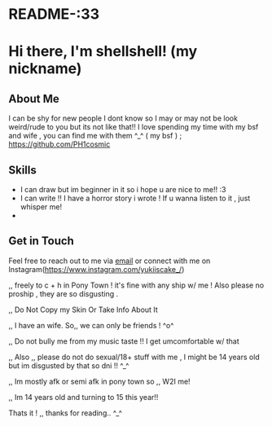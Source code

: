 # README-:33
# Hi there, I'm shellshell! (my nickname)

## About Me
I can be shy for new people I dont know so I may or may not be look weird/rude to you but its not like that!! I love spending my time with my bsf and wife , you can find me with them ^_^ ( my bsf ) ; https://github.com/PH1cosmic

## Skills
- I can draw but im beginner in it so i hope u are nice to me!! :3 
- I can write !! I have a horror story i wrote ! If u wanna listen to it , just whisper me!
- 
## Get in Touch
Feel free to reach out to me via [email](prensesesin0841@gmail.com) or connect with me on Instagram(https://www.instagram.com/yukiiscake_/)

,, freely to c + h in Pony Town ! it's fine with any ship w/ me ! Also please no proship , they are so disgusting . 

,, Do Not Copy my Skin Or Take Info About It

,, I have an wife. So,, we can only be friends ! ^o^

,, Do not bully me from my music taste !! I get umcomfortable w/ that

,, Also ,, please do not do sexual/18+ stuff with me , I might be 14 years old but im disgusted by that so dni !! ^_^

,, Im mostly afk or semi afk in pony town so ,, W2I me!

,, Im 14 years old and turning to 15 this year!! 

Thats it ! ,, thanks for reading.. ^_^
